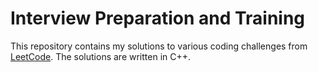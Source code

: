 # Interview Preparation and Training

This repository contains my solutions to various coding challenges from [LeetCode](https://leetcode.com/). The solutions are written in C++.
